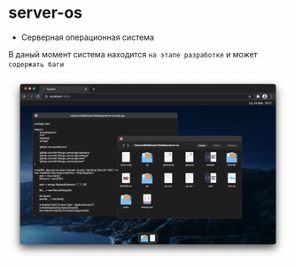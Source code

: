 # server-os

- Серверная операционная система

В даный момент система находится `на этапе разработке` и может `содержать баги`

![Домашний экран](./README/screen_home.png)
